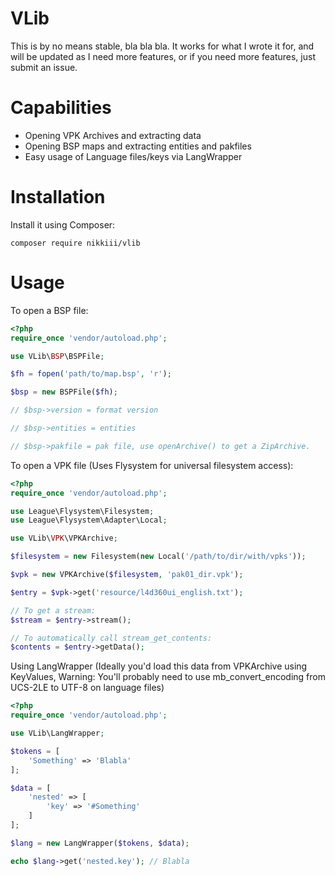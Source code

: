 # VLib

This is by no means stable, bla bla bla. It works for what I wrote it for, and will be updated as I need more features, or if you need more features, just submit an issue.

Capabilities
========

* Opening VPK Archives and extracting data
* Opening BSP maps and extracting entities and pakfiles
* Easy usage of Language files/keys via LangWrapper

Installation
============

Install it using Composer:

`composer require nikkiii/vlib`

Usage
=====

To open a BSP file:

```php
<?php
require_once 'vendor/autoload.php';

use VLib\BSP\BSPFile;

$fh = fopen('path/to/map.bsp', 'r');

$bsp = new BSPFile($fh);

// $bsp->version = format version

// $bsp->entities = entities

// $bsp->pakfile = pak file, use openArchive() to get a ZipArchive.
```

To open a VPK file (Uses Flysystem for universal filesystem access):

```php
<?php
require_once 'vendor/autoload.php';

use League\Flysystem\Filesystem;
use League\Flysystem\Adapter\Local;

use VLib\VPK\VPKArchive;

$filesystem = new Filesystem(new Local('/path/to/dir/with/vpks'));

$vpk = new VPKArchive($filesystem, 'pak01_dir.vpk');

$entry = $vpk->get('resource/l4d360ui_english.txt');

// To get a stream:
$stream = $entry->stream();

// To automatically call stream_get_contents:
$contents = $entry->getData();
```

Using LangWrapper (Ideally you'd load this data from VPKArchive using KeyValues, Warning: You'll probably need to use mb_convert_encoding from UCS-2LE to UTF-8 on language files)

```php
<?php
require_once 'vendor/autoload.php';

use VLib\LangWrapper;

$tokens = [
	'Something' => 'Blabla'
];

$data = [
	'nested' => [
		'key' => '#Something'
	]
];

$lang = new LangWrapper($tokens, $data);

echo $lang->get('nested.key'); // Blabla
```